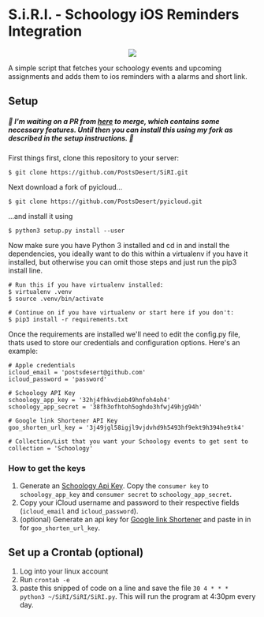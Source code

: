 # S.i.R.I. - Schoology iOS Reminders Integration
<p align="center"><img src="http://i.imgur.com/csdR86p.png?1" /></p>
A simple script that fetches your schoology events and upcoming assignments and adds them to ios reminders with a alarms and short link.

## Setup

##### 🚨 I'm waiting on a PR from [here](https://github.com/picklepete/pyicloud/pull/128) to merge, which contains some necessary features. Until then you can install this using my fork as described in the setup instructions. 🚨

First things first, clone this repository to your server:

`$ git clone https://github.com/PostsDesert/SiRI.git`

Next download a fork of pyicloud...

`$ git clone https://github.com/PostsDesert/pyicloud.git`

...and install it using

`$ python3 setup.py install --user`

Now make sure you have Python 3 installed and cd in and install the dependencies, you ideally want to do this within a virtualenv if you have it installed, but otherwise you can omit those steps and just run the pip3 install line.

```
# Run this if you have virtualenv installed:
$ virtualenv .venv
$ source .venv/bin/activate
```

```
# Continue on if you have virtualenv or start here if you don't:
$ pip3 install -r requirements.txt
```
Once the requirements are installed we'll need to edit the config.py file, thats used to store our credentials and configuration options. Here's an example:

```
# Apple credentials
icloud_email = 'postsdesert@github.com'
icloud_password = 'password'

# Schoology API Key
schoology_app_key = '32hj4fhkvdieb49hnfoh4oh4'
schoology_app_secret = '38fh3ofhtoh5oghdo3hfwj49hjg94h'

# Google link Shortener API Key
goo_shorten_url_key = '3j49jgl58igjl9vjdvhd9h5493hf9ekt9h394he9tk4'

# Collection/List that you want your Schoology events to get sent to
collection = 'Schoology'
```
### How to get the keys
1. Generate an [Schoology Api Key](https://app.schoology.com/api). Copy the `consumer key` to `schoology_app_key` and `consumer secret` to `schoology_app_secret`.
2. Copy your iCloud username and password to their respective fields (`icloud_email` and `icloud_password`).
4. (optional) Generate an api key for [Google link Shortener](https://developers.google.com/url-shortener/v1/getting_started) and paste in in for `goo_shorten_url_key`.

## Set up a Crontab (optional)
1. Log into your linux account
2. Run `crontab -e`
3. paste this snipped of code on a line and save the file `30 4 * * * python3 ~/SiRI/SiRI/SiRI.py`. This will run the program at 4:30pm every day.
